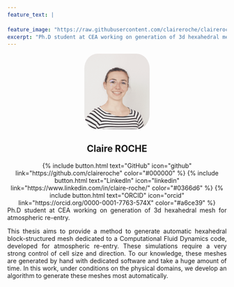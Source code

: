 ```yaml
---
feature_text: |
  
feature_image: "https://raw.githubusercontent.com/claireroche/claireroche.github.io/main/images/lilly.png"
excerpt: "Ph.D student at CEA working on generation of 3d hexahedral mesh for atmospheric re-entry."
---
```


<center>
<!-- {% include figure.html image="/images/ID.png" position="right" width="150" border-radius="50%" %} -->
<img src="/images/ID.png" height="auto" position="right" width="150" style="border-radius:20%">

<br>

<h2> Claire ROCHE </h2>

</center>

<center>
{% include button.html text="GitHub" icon="github" link="https://github.com/claireroche" color="#000000" %} {% include button.html text="LinkedIn" icon="linkedin" link="https://www.linkedin.com/in/claire-roche/" color="#0366d6" %} {% include button.html text="ORCID" icon="orcid" link="https://orcid.org/0000-0001-7763-574X" color="#a6ce39" %}
</center>


<div style="text-align: justify">
Ph.D student at CEA working on generation of 3d hexahedral mesh for atmospheric re-entry.

This thesis aims to provide a method to generate automatic hexahedral block-structured mesh dedicated to a Computational Fluid Dynamics code, developed for atmospheric re-entry.
These simulations require a very strong control of cell size and direction. To our knowledge, these meshes are generated by hand with dedicated software and take a huge amount of time.
In this work, under conditions on the physical domains, we develop an algorithm to generate these meshes most automatically.
</div>
